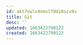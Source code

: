 ```yaml
---
id: akt7owlo4nmvlf0dz0scv0v
title: Git
desc: ''
updated: 1663422790122
created: 1663422790122
---
```

